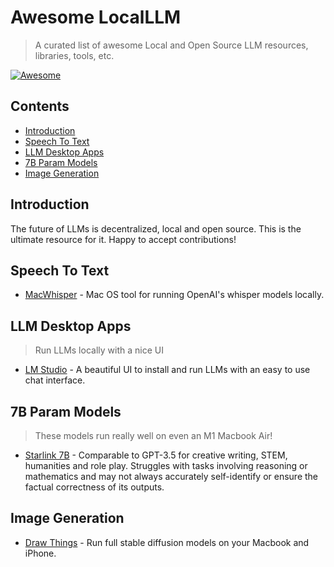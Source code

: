 # Awesome LocalLLM

> A curated list of awesome Local and Open Source LLM resources, libraries, tools, etc.

[![Awesome](https://awesome.re/badge.svg)](https://awesome.re)

## Contents

- [Introduction](#introduction)
- [Speech To Text](#speech-to-text)
- [LLM Desktop Apps](#llm-desktop-apps)
- [7B Param Models](#7b-param-models)
- [Image Generation](#image-generation)

## Introduction
The future of LLMs is decentralized, local and open source. This is the ultimate resource for it. Happy to accept contributions!


## Speech To Text

- [MacWhisper](https://goodsnooze.gumroad.com/l/macwhisper) - Mac OS tool for running OpenAI's whisper models locally.


## LLM Desktop Apps
> Run LLMs locally with a nice UI

- [LM Studio](https://lmstudio.ai/) - A beautiful UI to install and run LLMs with an easy to use chat interface.


## 7B Param Models
> These models run really well on even an M1 Macbook Air!

- [Starlink 7B](https://starling.cs.berkeley.edu/) - Comparable to GPT-3.5 for creative writing, STEM, humanities and role play. Struggles with tasks involving reasoning or mathematics and may not always accurately self-identify or ensure the factual correctness of its outputs.

## Image Generation

- [Draw Things](https://drawthings.ai/) - Run full stable diffusion models on your Macbook and iPhone.
